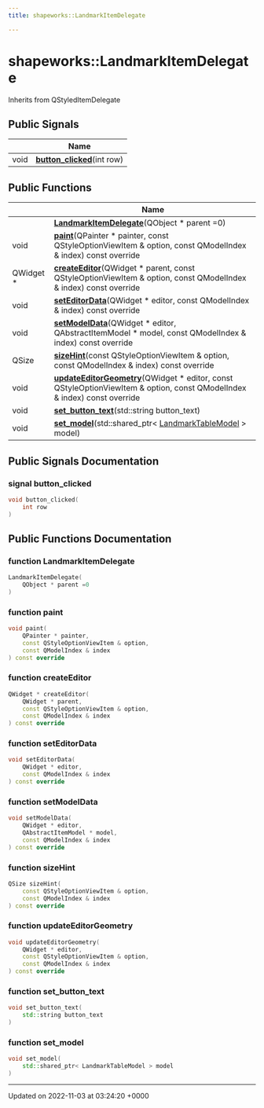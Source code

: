 ```yaml
---
title: shapeworks::LandmarkItemDelegate

---
```


# shapeworks::LandmarkItemDelegate





Inherits from QStyledItemDelegate

## Public Signals

|                | Name           |
| -------------- | -------------- |
| void | **[button_clicked](../Classes/classshapeworks_1_1LandmarkItemDelegate.md#signal-button-clicked)**(int row) |

## Public Functions

|                | Name           |
| -------------- | -------------- |
| | **[LandmarkItemDelegate](../Classes/classshapeworks_1_1LandmarkItemDelegate.md#function-landmarkitemdelegate)**(QObject * parent =0) |
| void | **[paint](../Classes/classshapeworks_1_1LandmarkItemDelegate.md#function-paint)**(QPainter * painter, const QStyleOptionViewItem & option, const QModelIndex & index) const override |
| QWidget * | **[createEditor](../Classes/classshapeworks_1_1LandmarkItemDelegate.md#function-createeditor)**(QWidget * parent, const QStyleOptionViewItem & option, const QModelIndex & index) const override |
| void | **[setEditorData](../Classes/classshapeworks_1_1LandmarkItemDelegate.md#function-seteditordata)**(QWidget * editor, const QModelIndex & index) const override |
| void | **[setModelData](../Classes/classshapeworks_1_1LandmarkItemDelegate.md#function-setmodeldata)**(QWidget * editor, QAbstractItemModel * model, const QModelIndex & index) const override |
| QSize | **[sizeHint](../Classes/classshapeworks_1_1LandmarkItemDelegate.md#function-sizehint)**(const QStyleOptionViewItem & option, const QModelIndex & index) const override |
| void | **[updateEditorGeometry](../Classes/classshapeworks_1_1LandmarkItemDelegate.md#function-updateeditorgeometry)**(QWidget * editor, const QStyleOptionViewItem & option, const QModelIndex & index) const override |
| void | **[set_button_text](../Classes/classshapeworks_1_1LandmarkItemDelegate.md#function-set-button-text)**(std::string button_text) |
| void | **[set_model](../Classes/classshapeworks_1_1LandmarkItemDelegate.md#function-set-model)**(std::shared_ptr< [LandmarkTableModel](../Classes/classshapeworks_1_1LandmarkTableModel.md) > model) |

## Public Signals Documentation

### signal button_clicked

```cpp
void button_clicked(
    int row
)
```


## Public Functions Documentation

### function LandmarkItemDelegate

```cpp
LandmarkItemDelegate(
    QObject * parent =0
)
```


### function paint

```cpp
void paint(
    QPainter * painter,
    const QStyleOptionViewItem & option,
    const QModelIndex & index
) const override
```


### function createEditor

```cpp
QWidget * createEditor(
    QWidget * parent,
    const QStyleOptionViewItem & option,
    const QModelIndex & index
) const override
```


### function setEditorData

```cpp
void setEditorData(
    QWidget * editor,
    const QModelIndex & index
) const override
```


### function setModelData

```cpp
void setModelData(
    QWidget * editor,
    QAbstractItemModel * model,
    const QModelIndex & index
) const override
```


### function sizeHint

```cpp
QSize sizeHint(
    const QStyleOptionViewItem & option,
    const QModelIndex & index
) const override
```


### function updateEditorGeometry

```cpp
void updateEditorGeometry(
    QWidget * editor,
    const QStyleOptionViewItem & option,
    const QModelIndex & index
) const override
```


### function set_button_text

```cpp
void set_button_text(
    std::string button_text
)
```


### function set_model

```cpp
void set_model(
    std::shared_ptr< LandmarkTableModel > model
)
```


-------------------------------

Updated on 2022-11-03 at 03:24:20 +0000